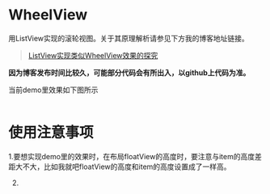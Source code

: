 # WheelView
用ListView实现的滚轮视图。关于其原理解析请参见下方我的博客地址链接。

>[ListView实现类似WheelView效果的探究](https://blog.csdn.net/yankebin/article/details/51580683)

**因为博客发布时间比较久，可能部分代码会有所出入，以github上代码为准。**

当前demo里效果如下图所示

![]()


# 使用注意事项

1.要想实现demo里的效果时，在布局floatView的高度时，要注意与item的高度差距大不大，比如我就吧floatView的高度和item的高度设置成了一样高。

2.